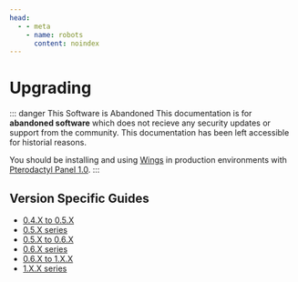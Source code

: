 ```yaml
---
head:
  - - meta
    - name: robots
      content: noindex
---
```

# Upgrading

::: danger This Software is Abandoned
This documentation is for **abandoned software** which does not recieve any security updates or support
from the community. This documentation has been left accessible for historial reasons.

You should be installing and using [Wings](/wings/1.0/installing.md) in production environments with
[Pterodactyl Panel 1.0](/panel/1.0/getting_started.md).
:::

## Version Specific Guides
* [0.4.X to 0.5.X](upgrade/0.4_to_0.5.md)
* [0.5.X series](upgrade/0.5.md)
* [0.5.X to 0.6.X](upgrade/0.5_to_0.6.md)
* [0.6.X series](upgrade/0.6.md)
* [0.6.X to 1.X.X](/wings/1.0/migrating.md) <Badge text="current" vertical="middle"/>
* [1.X.X series](/wings/1.0/upgrading.md) <Badge text="current" vertical="middle"/>
